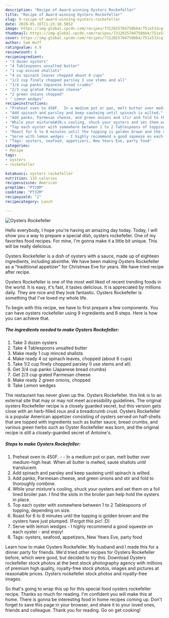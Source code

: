 ```yaml
---
description: "Recipe of Award-winning Oysters Rockefeller"
title: "Recipe of Award-winning Oysters Rockefeller"
slug: 9-recipe-of-award-winning-oysters-rockefeller
date: 2020-05-16T11:23:10.585Z
image: https://img-global.cpcdn.com/recipes/7312825704750bb4/751x532cq70/oysters-rockefeller-recipe-main-photo.jpg
thumbnail: https://img-global.cpcdn.com/recipes/7312825704750bb4/751x532cq70/oysters-rockefeller-recipe-main-photo.jpg
cover: https://img-global.cpcdn.com/recipes/7312825704750bb4/751x532cq70/oysters-rockefeller-recipe-main-photo.jpg
author: Sam Huff
ratingvalue: 4.9
reviewcount: 6
recipeingredient:
- "3 dozen oysters"
- "4 Tablespoons unsalted butter"
- "1 cup minced shallots"
- "4 oz spinach leaves chopped about 6 cups"
- "1/2 cup finely chopped parsley I use stems and all"
- "3/4 cup panko Japanese bread crumbs"
- "2/3 cup grated Parmesan cheese"
- "2 green onions chopped"
- " Lemon wedges"
recipeinstructions:
- "Preheat oven to 450F.  In a medium pot or pan, melt butter over medium-high heat. When all butter is melted, saute shallots until translucent."
- "Add spinach and parsley and keep sauteing until spinach is wilted."
- "Add panko, Parmesan cheese, and green onions and stir and fold to thoroughly combine."
- "While your mixture&#39;s cooling, shuck your oysters and set them on a foil lined broiler pan. I find the slots in the broiler pan help hold the oysters in place."
- "Top each oyster with somewhere between 1 to 2 Tablespoons of topping, depending on size."
- "Roast for 6 to 8 minutes until the topping is golden brown and the oysters have just plumped. (Forgot this pic! :D)"
- "Serve with lemon wedges - I highly recommend a good squeeze on each oyster - and enjoy!"
- "Tags: oysters, seafood, appetizers, New Years Eve, party food"
categories:
- Recipe
tags:
- oysters
- rockefeller

katakunci: oysters rockefeller 
nutrition: 133 calories
recipecuisine: American
preptime: "PT24M"
cooktime: "PT32M"
recipeyield: "2"
recipecategory: Lunch

---
```



![Oysters Rockefeller](https://img-global.cpcdn.com/recipes/7312825704750bb4/751x532cq70/oysters-rockefeller-recipe-main-photo.jpg)

Hello everybody, I hope you're having an amazing day today. Today, I will show you a way to prepare a special dish, oysters rockefeller. One of my favorites food recipes. For mine, I'm gonna make it a little bit unique. This will be really delicious.

Oysters Rockefeller is a dish of oysters with a sauce, made up of eighteen ingredients, including absinthe. We have been making Oysters Rockefeller as a &#34;traditional appetizer&#34; for Christmas Eve for years. We have tried recipe after recipe.

Oysters Rockefeller is one of the most well liked of recent trending foods in the world. It is easy, it's fast, it tastes delicious. It is appreciated by millions daily. They are nice and they look fantastic. Oysters Rockefeller is something that I've loved my whole life.


To begin with this recipe, we have to first prepare a few components. You can have oysters rockefeller using 9 ingredients and 8 steps. Here is how you can achieve that.

<!--inarticleads1-->

##### The ingredients needed to make Oysters Rockefeller:

1. Take 3 dozen oysters
1. Take 4 Tablespoons unsalted butter
1. Make ready 1 cup minced shallots
1. Make ready 4 oz spinach leaves, chopped (about 6 cups)
1. Take 1/2 cup finely chopped parsley (I use stems and all)
1. Get 3/4 cup panko (Japanese bread crumbs)
1. Get 2/3 cup grated Parmesan cheese
1. Make ready 2 green onions, chopped
1. Take  Lemon wedges


The restaurant has never given up the. Oysters Rockefeller. this link is to an external site that may or may not meet accessibility guidelines. The original oysters Rockefeller recipe is a closely guarded secret, but this version gets close with an herb-filled roux and a breadcrumb crust. Oysters Rockefeller is a popular American appetizer consisting of oysters served on half-shells that are topped with ingredients such as butter sauce, bread crumbs, and various green herbs such as Oyster Rockefeller was born, and the original recipe is still a closely-guarded secret of Antoine&#39;s. 

<!--inarticleads2-->

##### Steps to make Oysters Rockefeller:

1. Preheat oven to 450F. -  - In a medium pot or pan, melt butter over medium-high heat. When all butter is melted, saute shallots until translucent.
1. Add spinach and parsley and keep sauteing until spinach is wilted.
1. Add panko, Parmesan cheese, and green onions and stir and fold to thoroughly combine.
1. While your mixture&#39;s cooling, shuck your oysters and set them on a foil lined broiler pan. I find the slots in the broiler pan help hold the oysters in place.
1. Top each oyster with somewhere between 1 to 2 Tablespoons of topping, depending on size.
1. Roast for 6 to 8 minutes until the topping is golden brown and the oysters have just plumped. (Forgot this pic! :D)
1. Serve with lemon wedges - I highly recommend a good squeeze on each oyster - and enjoy!
1. Tags: oysters, seafood, appetizers, New Years Eve, party food


Learn how to make Oysters Rockefeller. My husband and I made this for a dinner party for friends. We&#39;d tried other recipes for Oysters Rockefeller before, which were good, but decided to try this. Download Oysters rockefeller stock photos at the best stock photography agency with millions of premium high quality, royalty-free stock photos, images and pictures at reasonable prices. Oysters rockefeller stock photos and royalty-free images. 

So that's going to wrap this up for this special food oysters rockefeller recipe. Thanks so much for reading. I'm confident you will make this at home. There is gonna be interesting food in home recipes coming up. Don't forget to save this page in your browser, and share it to your loved ones, friends and colleague. Thank you for reading. Go on get cooking!
